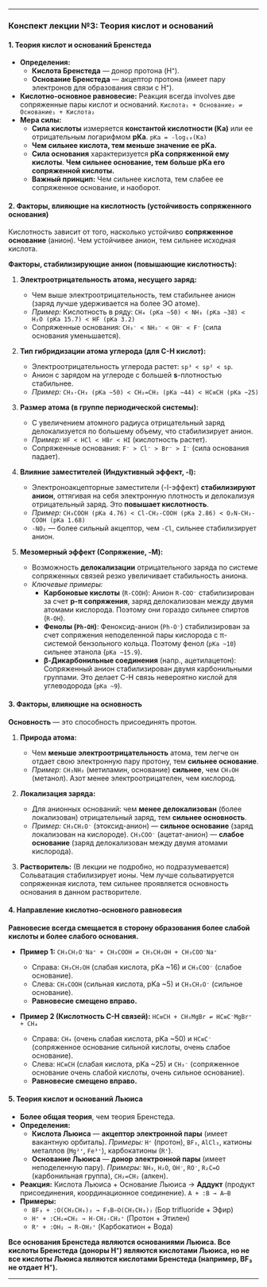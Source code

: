 
---

### **Конспект лекции №3: Теория кислот и оснований**

#### **1. Теория кислот и оснований Бренстеда**

*   **Определения:**
    *   **Кислота Бренстеда** — донор протона (H⁺).
    *   **Основание Бренстеда** — акцептор протона (имеет пару электронов для образования связи с H⁺).
*   **Кислотно-основное равновесие:** Реакция всегда involves две сопряженные пары кислот и оснований.
    `Кислота₁ + Основание₂ ⇌ Основание₁ + Кислота₂`
*   **Мера силы:**
    *   **Сила кислоты** измеряется **константой кислотности (Ka)** или ее отрицательным логарифмом **pKa**.
        `pKa = -log₁₀(Ka)`
    *   **Чем сильнее кислота, тем меньше значение ее pKa.**
    *   **Сила основания** характеризуется **pKa сопряженной ему кислоты**.
        **Чем сильнее основание, тем больше pKa его сопряженной кислоты.**
    *   **Важный принцип:** Чем сильнее кислота, тем слабее ее сопряженное основание, и наоборот.

#### **2. Факторы, влияющие на кислотность (устойчивость сопряженного основания)**

Кислотность зависит от того, насколько устойчиво **сопряженное основание** (анион). Чем устойчивее анион, тем сильнее исходная кислота.

**Факторы, стабилизирующие анион (повышающие кислотность):**

1.  **Электроотрицательность атома, несущего заряд:**
    *   Чем выше электроотрицательность, тем стабильнее анион (заряд лучше удерживается на более ЭО атоме).
    *   *Пример:* Кислотность в ряду: `CH₄ (pKa ~50) < NH₃ (pKa ~38) < H₂O (pKa 15.7) < HF (pKa 3.2)`
    *   Сопряженные основания: `CH₃⁻ < NH₂⁻ < OH⁻ < F⁻` (сила основания уменьшается).

2.  **Тип гибридизации атома углерода (для C-H кислот):**
    *   Электроотрицательность углерода растет: `sp³ < sp² < sp`.
    *   Анион с зарядом на углероде с большей **s**-плотностью стабильнее.
    *   *Пример:* `CH₃-CH₃ (pKa ~50) < CH₂=CH₂ (pKa ~44) < HC≡CH (pKa ~25)`

3.  **Размер атома (в группе периодической системы):**
    *   С увеличением атомного радиуса отрицательный заряд делокализуется по большему объему, что стабилизирует анион.
    *   *Пример:* `HF < HCl < HBr < HI` (кислотность растет).
    *   Сопряженные основания: `F⁻ > Cl⁻ > Br⁻ > I⁻` (сила основания падает).

4.  **Влияние заместителей (Индуктивный эффект, -I):**
    *   Электроноакцепторные заместители (-I-эффект) **стабилизируют анион**, оттягивая на себя электронную плотность и делокализуя отрицательный заряд. Это **повышает кислотность**.
    *   *Пример:* `CH₃COOH (pKa 4.76) < Cl-CH₂-COOH (pKa 2.86) < O₂N-CH₂-COOH (pKa 1.68)`
    *   `-NO₂` — более сильный акцептор, чем `-Cl`, сильнее стабилизирует анион.

5.  **Мезомерный эффект (Сопряжение, -M):**
    *   Возможность **делокализации** отрицательного заряда по системе сопряженных связей резко увеличивает стабильность аниона.
    *   *Ключевые примеры:*
        *   **Карбоновые кислоты** (`R-COOH`): Анион `R-COO⁻` стабилизирован за счет **p-π сопряжения**, заряд делокализован между двумя атомами кислорода. Поэтому они гораздо сильнее спиртов (`R-OH`).
        *   **Фенолы (`Ph-OH`)**: Феноксид-анион (`Ph-O⁻`) стабилизирован за счет сопряжения неподеленной пары кислорода с π-системой бензольного кольца. Поэтому фенол (`pKa ~10`) сильнее этанола (`pKa ~15.9`).
        *   **β-Дикарбонильные соединения** (напр., ацетилацетон): Сопряженный анион стабилизирован двумя карбонильными группами. Это делает C-H связь невероятно кислой для углеводорода (`pKa ~9`).

#### **3. Факторы, влияющие на основность**

**Основность** — это способность присоединять протон.

1.  **Природа атома:**
    *   Чем **меньше электроотрицательность** атома, тем легче он отдает свою электронную пару протону, тем **сильнее основание**.
    *   *Пример:* `CH₃NH₂` (метиламин, основание) **сильнее**, чем `CH₃OH` (метанол). Азот менее электроотрицателен, чем кислород.

2.  **Локализация заряда:**
    *   Для анионных оснований: чем **менее делокализован** (более локализован) отрицательный заряд, тем **сильнее основность**.
    *   *Пример:* `CH₃CH₂O⁻` (этоксид-анион) — **сильное основание** (заряд локализован на кислороде). `CH₃COO⁻` (ацетат-анион) — **слабое основание** (заряд делокализован между двумя атомами кислорода).

3.  **Растворитель:** (В лекции не подробно, но подразумевается) Сольватация стабилизирует ионы. Чем лучше сольватируется сопряженная кислота, тем сильнее проявляется основность основания в данном растворителе.

#### **4. Направление кислотно-основного равновесия**

**Равновесие всегда смещается в сторону образования более слабой кислоты и более слабого основания.**

*   **Пример 1:**
    `CH₃CH₂O⁻Na⁺ + CH₃COOH ⇌ CH₃CH₂OH + CH₃COO⁻Na⁺`
    *   Справа: `CH₃CH₂OH` (слабая кислота, pKa ~16) и `CH₃COO⁻` (слабое основание).
    *   Слева: `CH₃COOH` (сильная кислота, pKa ~5) и `CH₃CH₂O⁻` (сильное основание).
    *   **Равновесие смещено вправо.**

*   **Пример 2 (Кислотность C-H связей):**
    `HC≡CH + CH₃MgBr ⇌ HC≡C⁻MgBr⁺ + CH₄`
    *   Справа: `CH₄` (очень слабая кислота, pKa ~50) и `HC≡C⁻` (сопряженное основание сильной кислоты, очень слабое основание).
    *   Слева: `HC≡CH` (слабая кислота, pKa ~25) и `CH₃⁻` (сопряженное основание очень слабой кислоты, очень сильное основание).
    *   **Равновесие смещено вправо.**

#### **5. Теория кислот и оснований Льюиса**

*   **Более общая теория**, чем теория Бренстеда.
*   **Определения:**
    *   **Кислота Льюиса** — **акцептор электронной пары** (имеет вакантную орбиталь). *Примеры:* `H⁺` (протон), `BF₃`, `AlCl₃`, катионы металлов (`Mg²⁺`, `Fe³⁺`), карбокатионы (`R⁺`).
    *   **Основание Льюиса** — **донор электронной пары** (имеет неподеленную пару). *Примеры:* `NH₃`, `H₂O`, `OH⁻`, `RO⁻`, `R₂C=O` (карбонильная группа), `CH₂=CH₂` (алкен).
*   **Реакция:** Кислота Льюиса + Основание Льюиса → **Аддукт** (продукт присоединения, координационное соединение).
    `A + :B → A—B`
*   **Примеры:**
    *   `BF₃ + :O(CH₂CH₃)₂ → F₃B—O(CH₂CH₃)₂` (Бор trifluoride + Эфир)
    *   `H⁺ + :CH₂=CH₂ → H-CH₂-CH₂⁺` (Протон + Этилен)
    *   `R⁺ + :OH₂ → R-OH₂⁺` (Карбокатион + Вода)

**Все основания Бренстеда являются основаниями Льюиса. Все кислоты Бренстеда (доноры H⁺) являются кислотами Льюиса, но не все кислоты Льюиса являются кислотами Бренстеда (например, BF₃ не отдает H⁺).**

---
